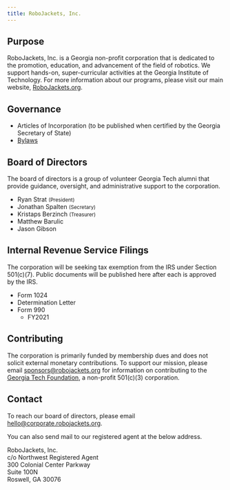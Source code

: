 ```yaml
---
title: RoboJackets, Inc.
---
```


## Purpose
RoboJackets, Inc. is a Georgia non-profit corporation that is dedicated to the promotion, education, and advancement of the field of robotics. We support hands-on, super-curricular activities at the Georgia Institute of Technology. For more information about our programs, please visit our main website, [RoboJackets.org](https://robojackets.org).

## Governance
- Articles of Incorporation (to be published when certified by the Georgia Secretary of State)
- [Bylaws](https://drive.google.com/file/d/1Nm9xpIIiznrOYsQsehvWmgUdIhvd08BZ/view)

## Board of Directors
The board of directors is a group of volunteer Georgia Tech alumni that provide guidance, oversight, and administrative support to the corporation.

- Ryan Strat <small>(President)</small>
- Jonathan Spalten <small>(Secretary)</small>
- Kristaps Berzinch <small>(Treasurer)</small>
- Matthew Barulic
- Jason Gibson

## Internal Revenue Service Filings
The corporation will be seeking tax exemption from the IRS under Section 501(c)(7). Public documents will be published here after each is approved by the IRS.

- Form 1024
- Determination Letter
- Form 990
  - FY2021

## Contributing
The corporation is primarily funded by membership dues and does not solicit external monetary contributions. To support our mission, please email [sponsors@robojackets.org](mailto:sponsors@robojackets.org) for information on contributing to the [Georgia Tech Foundation](https://www.gtf.gatech.edu), a non-profit 501(c)(3) corporation.

## Contact
To reach our board of directors, please email [hello@corporate.robojackets.org](mailto:hello@corporate.robojackets.org).

You can also send mail to our registered agent at the below address.

RoboJackets, Inc.<br>
c/o Northwest Registered Agent<br>
300 Colonial Center Parkway<br>
Suite 100N<br>
Roswell, GA 30076

